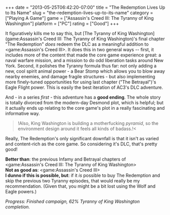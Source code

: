 +++
date = "2013-05-25T06:42:20-07:00"
title = "The Redemption Lives Up to Its Name"
slug = "the-redemption-lives-up-to-its-name"
category = ["Playing A Game"]
game = ["Assassin's Creed III: The Tyranny of King Washington"]
platform = ["PC"]
rating = ["Good"]
+++

It figuratively kills me to say this, but [The Tyranny of King Washington](game:Assassin's Creed III: The Tyranny of King Washington)'s final chapter "The Redemption" <i>does</i> redeem the DLC as a meaningful addition to <game:Assassin's Creed III>.  It does this in two general ways -- first, it includes more of the content that made the core game experience great: a naval warfare mission, and a mission to do odd liberation tasks around New York.  Second, it polishes the Tyranny formula thus far: not only adding a new, cool spirit animal power - a Bear Stomp which allows you to blow away nearby enemies, and damage fragile structures - but also implementing more finely-tuned opportunities for using last chapter ("The Betrayal")'s Eagle Flight power.  This is easily the best iteration of AC3's DLC adventure.

And - in a series <i>first</i> - this adventure has a <b>good ending</b>.  The whole story is totally divorced from the modern-day Desmond plot, which is helpful; but it actually ends up relating to the core game's plot in a really fascinating and informative way.

>!Also, King Washington is building a motherfucking <i>pyramid</i>, so the environment design around it feels all kinds of badass.!<

Really, The Redemption's only significant downfall is that it isn't as varied and content-rich as the core game.  So considering it's DLC, that's pretty good!

<b>Better than</b>: the previous Infamy and Betrayal chapters of <game:Assassin's Creed III: The Tyranny of King Washington>  
<b>Not as good as</b>: <game:Assassin's Creed III>  
<b>I dunno if this is possible, but</b>: if it <i>is</i> possible to buy The Redemption and skip the previous two Tyranny episodes, that would really be my recommendation.  (Given that, you might be a bit lost using the Wolf and Eagle powers.)

<i>Progress: Finished campaign, 62\% Tyranny of King Washington completion.</i>

